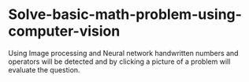 # Solve-basic-math-problem-using-computer-vision
Using Image processing and Neural network handwritten numbers and operators will be detected and by clicking a picture of a problem will evaluate the question.
